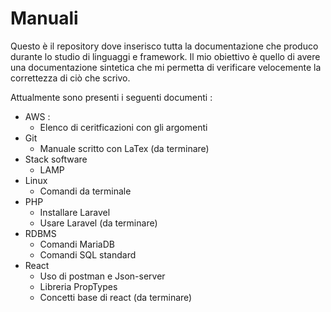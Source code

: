  
# Manuali

Questo è il repository dove inserisco tutta la documentazione che produco durante lo studio di linguaggi e framework. 
Il mio obiettivo è quello di avere una documentazione sintetica che mi permetta di verificare velocemente la correttezza di ciò che scrivo.

Attualmente sono presenti i seguenti documenti :
+ AWS :
    + Elenco di ceritficazioni con gli argomenti 
+ Git 
    + Manuale scritto con LaTex (da terminare)
+ Stack software 
    + LAMP
+ Linux
    + Comandi da terminale
+ PHP
    + Installare Laravel
    + Usare Laravel (da terminare)
+ RDBMS
    + Comandi MariaDB
    + Comandi SQL standard
+ React
    + Uso di postman e Json-server
    + Libreria PropTypes
    + Concetti base di react (da terminare)
